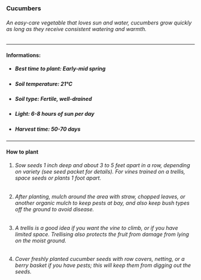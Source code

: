 ### Cucumbers

###### An easy-care vegetable that loves sun and water, cucumbers grow quickly as long as they receive consistent watering and warmth.

---

#### Informations:

- ##### Best time to plant: Early-mid spring
- ##### Soil temperature: 21°C
- ##### Soil type: Fertile, well-drained
- ##### Light: 6-8 hours of sun per day
- ##### Harvest time: 50-70 days

---

#### How to plant

1. ###### Sow seeds 1 inch deep and about 3 to 5 feet apart in a row, depending on variety (see seed packet for details). For vines trained on a trellis, space seeds or plants 1 foot apart.
2. ###### After planting, mulch around the area with straw, chopped leaves, or another organic mulch to keep pests at bay, and also keep bush types off the ground to avoid disease.
3. ###### A trellis is a good idea if you want the vine to climb, or if you have limited space. Trellising also protects the fruit from damage from lying on the moist ground.
4. ###### Cover freshly planted cucumber seeds with row covers, netting, or a berry basket if you have pests; this will keep them from digging out the seeds.